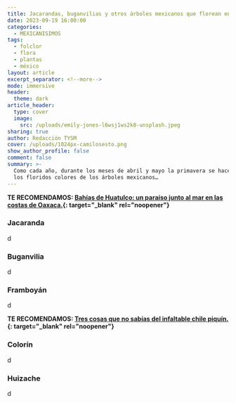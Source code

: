 ```yaml
---
title: Jacarandas, buganvilias y otros árboles mexicanos que florean en primavera
date: 2023-09-19 16:00:00
categories:
  - MEXICANISIMOS
tags:
  - folclor
  - flora
  - plantas
  - méxico
layout: article
excerpt_separator: <!--more-->
mode: immersive
header:
  theme: dark
article_header:
  type: cover
  image:
    src: /uploads/emily-jones-l6wsj1ws2k8-unsplash.jpeg
sharing: true
author: Redacción TYSM
cover: /uploads/1024px-camilosesto.png
show_author_profile: false
comment: false
summary: >-
  Como cada año, durante los meses de abril y mayo la primavera se hace notar en
  los floridos colores de los árboles mexicanos…
---
```

**TE RECOMENDAMOS:&nbsp;[Bahías de Huatulco: un paraíso junto al mar en las costas de Oaxaca.](https://blog.tonoysumariachi.com/turismo/2024/03/26/bah%C3%ADas-de-huatulco-un-para%C3%ADso-junto-al-mar-en-las-costas-de-oaxaca.html){: target="_blank" rel="noopener"}**

### Jacaranda

d

### Buganvilia

d

### Framboyán

d

**TE RECOMENDAMOS: [Tres cosas que no sabías del infaltable chile piquín.](https://blog.tonoysumariachi.com/gastronomia/2024/03/06/tres-cosas-que-no-sab%C3%ADas-del-infaltable-chile-piqu%C3%ADn.html){: target="_blank" rel="noopener"}**

### Colorín

d

### Huizache

d
